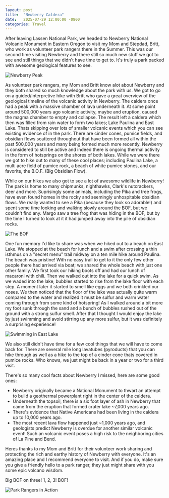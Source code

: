 ```yaml
---
layout: post
title:  "Newberry Caldera"
date:   2025-07-29 12:00:00 -0800
categories: Travel
---
```


After leaving Lassen National Park, we headed to Newberry National Volcanic
Monument in Eastern Oregon to visit my Mom and Stepdad, Britt, who work as 
volunteer park rangers there in the Summer. This was our second time
visiting Newberry and there still so much new stuff we got to see and still
things that we didn't have time to get to. It's truly a park packed with awesome
geological features to see.

<img src="/images/newberry_caldera_01.webp" alt="Newberry Peak" loading="lazy">

As volunteer park rangers, my Mom and Britt know alot about Newberry and 
they both shared so much knowledge about the park with us. We got to go on a
guided/interpretive hike with Britt who gave a great overview of the geological 
timeline of the volcanic activity in Newberry. The caldera once had a peak
with a massive chamber of lava underneath it. At some point around 500,000 years
ago volcanic activity, maybe and eruption, caused the magma chamber to empty and
collapse. The result left a caldera which then was filled from rain water to 
form two lakes; Lake Paulina and East Lake. Thats skipping over lots of smaller 
volcanic events which you can see existing evidence of in the park. There are 
cinder cones, pumice fields, and obsidian flows scattered throughout that have 
been formed all within the past 500,000 years and many being formed much more 
recently. Newberry is considered to still be active and indeed there is ongoing 
thermal activity in the form of hotsprings on the shores of both lakes. While we 
were there we got to hike out to many of these cool places; including Paulina 
Lake, a multi acre field of pumice rock, a beach of white pumice stones, and our 
favorite, the B.O.F. (Big Obsidian Flow).

While on our hikes we also got to see a lot of awesome wildlife in Newberry! 
The park is home to many chipmunks, nighthawks, Clark's nutcrackers, deer and 
more. Suprisingly some animals, including the Pika and tree frogs, have even 
found homes in the rocky and seemingly unhospitable obsidian flows. We really 
wanted to see a Pika (because they look so adorable!) and spent some time 
looking and walking slowly around the BOF, but we couldn't find any. Margo saw a
tree frog that was hiding in the BOF, but by the time I turned to look at it it
had jumped away into the pile of obsidian rocks.

<img src="/images/newberry_caldera_02.webp" alt="The BOF" loading="lazy">

One fun memory I'd like to share was when we hiked out to a beach on East Lake. 
We stopped at the beach for lunch and a swim after crossing a thin isthmus on a 
"secret menu" trail midway on a ten mile hike around Paulina. The beach was 
pristine! With no easy trail to get to it the only few other people there had
arrived via boat; we shared the whole beach with just one other family. We first
took our hiking boots off and had our lunch of macaroni with chili. Then we
walked out into the lake for a quick swim. As we waded into the lake, bubbles
started to rise from the lake floor with each step. A moment later it started to 
smell like eggs and we both crinkled our noses. We then noticed that the floor 
of the lake was actually quite warm compared to the water and realized it must 
be sulfur and warm water coming through from some kind of hotspring! As I
walked around a bit more my foot sunk through the sand and a bunch of bubbles
rushed out of the ground with a strong sulfur smell. After that I thought I
would enjoy the lake by just swimming and avoid stirring up any more sulfur, but 
it was definitely a surprising experience!

<img src="/images/newberry_caldera_03.webp" alt="Swimming in East Lake" loading="lazy" style>

We also still didn't have time for a few cool things that we will have to come
back for. There are several mile long lavatubes (pyroducts) that you
can hike through as well as a hike to the top of a cinder cone thats covered in
pumice rocks. Who knows, we just might be back in a year or two for a third 
visit.

There's so many cool facts about Newberry I missed, here are some good ones:
- Newberry originally became a National Monument to thwart an attempt to build
a geothermal powerplant right in the center of the caldera.
- Underneath the topsoil, there is a six foot layer of ash in Newberry that came 
from the eruption that formed crater lake ~7,000 years ago.
- There's evidence that Native Americans had been living in the caldera up to
10,000 years ago.
- The most recent lava flow happened just ~1,000 years ago, and 
geologists predict Newberry is overdue for another similar volcanic event! Such
an volcanic event poses a high risk to the neighboring cities of La Pine and
Bend.

Heres thanks to my Mom and Britt for their volunteer work sharing and protecting 
the rich and earthy history of Newberry with everyone. It's an amazing place and 
I recommend everyone to visit. And if you do, make sure you give a friendly 
hello to a park ranger, they just might share with you some epic volcano wisdom.

Big BOF on three! 1, 2, 3! BOF!

<img src="/images/newberry_caldera_04.webp" alt="Park Rangers in Action" loading="lazy">
